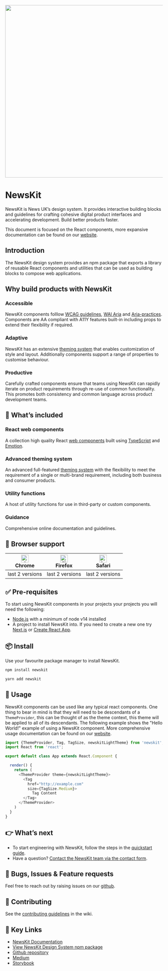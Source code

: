 <p align="center">
  <a href="https://www.newskit.co.uk">
    <img width='550' src="https://www.newskit.co.uk/static/newskit-logo.svg">
  </a>
</p>

# NewsKit

NewsKit is News UK’s design system. It provides interactive building blocks and guidelines for crafting cohesive digital product interfaces and accelerating development. Build better products faster.

This document is focused on the React components, more expansive documentation can be found on our [website](http://newskit.co.uk).

## Introduction

The NewsKit design system provides an npm package that exports a library of reusable React components and utilities that can be used as building blocks to compose web applications.

## Why build products with NewsKit

### Accessible

NewsKit components folllow [WCAG guidelines](https://www.w3.org/WAI/standards-guidelines/wcag/), [WAI Aria](https://www.w3.org/WAI/standards-guidelines/aria/) and [Aria-practices](https://www.w3.org/TR/wai-aria-practices/). Components are AA compliant with A11Y features built-in including props to extend their flexibility if required.

### Adaptive

NewsKit has an extensive [theming system](https://newskit.co.uk/theme/overview/) that enables customization of style and layout. Additionally components support a range of properties to customise behaviour.

### Productive

Carefully crafted components ensure that teams using NewsKit can rapidly iterate on product requirements through re-use of common functionality. This promotes both consistency
and common language across product development teams.

## 💎 What’s included

### React web components

A collection high quality React [web components](https://newskit.co.uk/components/overview/) built using [TypeScript](https://www.typescriptlang.org/) and [Emotion](https://emotion.sh/docs/introduction).

### Advanced theming system

An advanced full-featured [theming system](https://newskit.co.uk/theme/overview/) with the flexibility to meet the requirement of a single or multi-brand requirement, including both business and consumer products.

### Utility functions

A host of utility functions for use in third-party or custom components.

### Guidance

Comprehensive online documentation and guidelines.

## 🙌 Browser support

| [<img src="https://raw.githubusercontent.com/alrra/browser-logos/master/src/chrome/chrome_48x48.png" alt="Chrome" width="24px" height="24px" />](http://godban.github.io/browsers-support-badges/)<br>Chrome  | [<img src="https://raw.githubusercontent.com/alrra/browser-logos/master/src/firefox/firefox_48x48.png" alt="Firefox" width="24px" height="24px" />](http://godban.github.io/browsers-support-badges/)<br>Firefox | [<img src="https://raw.githubusercontent.com/alrra/browser-logos/master/src/safari/safari_48x48.png" alt="Safari" width="24px" height="24px" />](http://godban.github.io/browsers-support-badges/)<br>Safari |
| --- | --- | --- |
| last 2 versions | last 2 versions | last 2 versions |

## ✅ Pre-requisites

To start using NewsKit components in your projects your projects you will need the following:

* [Node.js](https://nodejs.org/en/download/) with a minimum of node v14 installed
* A project to install NewsKit into. If you need to create a new one try [Next.js](https://nextjs.org/learn/basics/create-nextjs-app) or [Create React App](https://create-react-app.dev/docs/getting-started/).

## 📦 Install

Use your favourite package manager to install NewsKit.

```bash
npm install newskit
```

```bash
yarn add newskit
```

## 🔨 Usage

NewsKit components can be used like any typical react components. One thing to bear in mind is that they will need to be descendants of a `ThemeProvider`, this can be thought of as the theme context, this theme will be applied to all of its descendants.
The following example shows the "Hello World!" example of using a NewsKit component. More comprehensive usage documentation can be found on our [website](https://www.newskit.co.uk/getting-started/code/web/).

```typescript
import {ThemeProvider, Tag, TagSize, newskitLightTheme} from 'newskit';
import React from 'react';

export default class App extends React.Component {

  render() {
    return (
      <ThemeProvider theme={newskitLightTheme}>
        <Tag
          href="http://example.com"
          size={TagSize.Medium}>
            Tag Content
        </Tag>
      </ThemeProvider>
    )
  }
}
```

## 👉 What’s next

* To start engineering with NewsKit, follow the steps in the [quickstart guide](https://nidigitalsolutions.jira.com/wiki/spaces/NPP/pages/2354218083).
* Have a question? [Contact the NewsKit team via the contact form](https://newskit.co.uk/about/contact-us/).

## 🐛 Bugs, Issues & Feature requests

Feel free to reach out by raising issues on our [github](https://github.com/newscorp-ghfb/newskit/issues).

## 🤝 Contributing

See the [contributing guidelines](https://github.com/newscorp-ghfb/newskit/wiki/Contributing-Guidelines) in the wiki.

## 🔗 Key Links

* [NewsKit Documentation](https://www.newskit.co.uk/)
* [View NewsKit Design System npm package](https://www.npmjs.com/package/newskit)
* [Github repository](https://github.com/newscorp-ghfb/newskit)
* [Medium](https://medium.com/newskit-design-system)
* [Storybook](https://storybook.newskit.co.uk/)
